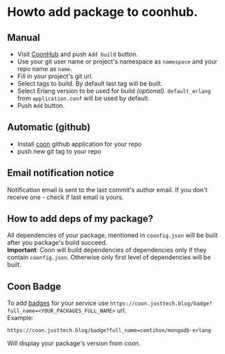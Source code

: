 # Howto add package to coonhub.
## Manual
* Visit [CoonHub](https://coon.justtech.blog) and push `Add build`
button.
* Use your git user name or project's namespace as `namespace` and your
repo name as `name`.
* Fill in your project's git url.
* Select tags to build. By default last tag will be built.
* Select Erlang version to be used for build  _(optional)_.
`default_erlang` from `application.conf` will be used by default.
* Push `Add` button.

## Automatic (github)
* Install [coon](https://github.com/apps/coon) github application for your
repo
* push new git tag to your repo

## Email notification notice
Notification email is sent to the last commit's author email. If you
don't receive one - check if last email is yours.

## How to add deps of my package?
All dependencies of your package, mentioned in `coonfig.json` will be built after you package's build succeed.  
__Important__: Coon will build dependencies of dependencies only if they contain `coonfig.json`. Otherwise only first
level of dependencies will be built.

## Coon Badge
To add [badges](shields.io) for your service use `https://coon.justtech.blog/badge?full_name=<YOUR_PACKAGES_FULL_NAME>`
url.  
Example:

    https://coon.justtech.blog/badge?full_name=comtihon/mongodb-erlang
Will display your package's version from coon.